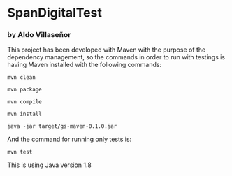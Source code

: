 # SpanDigitalTest 
### by Aldo Villaseñor

This project has been developed with Maven with the purpose of the dependency management, so the commands in order to run with testings is having Maven installed with the following commands:

```
mvn clean

mvn package

mvn compile

mvn install

java -jar target/gs-maven-0.1.0.jar
```

And the command for running only tests is:

```
mvn test
```

This is using Java version 1.8
